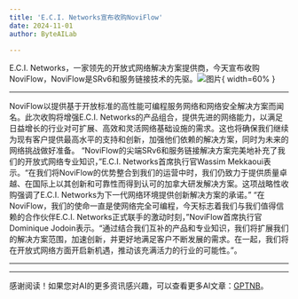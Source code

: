 ```yaml
---
title: 'E.C.I. Networks宣布收购NoviFlow'
date: 2024-11-01
author: ByteAILab

---
```


E.C.I. Networks，一家领先的开放式网络解决方案提供商，今天宣布收购NoviFlow，NoviFlow是SRv6和服务链接技术的先驱。![图片](https://ai-techpark.com/wp-content/uploads/2024/10/E.C.I-960x540.jpg){ width=60% }

---
NoviFlow以提供基于开放标准的高性能可编程服务网络和网络安全解决方案而闻名。此次收购将增强E.C.I. Networks的产品组合，提供先进的网络能力，以满足日益增长的行业对可扩展、高效和灵活网络基础设施的需求。这也将确保我们继续为现有客户提供最高水平的支持和创新，加强他们依赖的解决方案，同时为未来的网络挑战做好准备。
“NoviFlow的尖端SRv6和服务链接解决方案完美地补充了我们的开放式网络专业知识，”E.C.I. Networks首席执行官Wassim Mekkaoui表示。“在我们将NoviFlow的优势整合到我们的运营中时，我们仍致力于提供质量卓越、在国际上以其创新和可靠性而得到认可的加拿大研发解决方案。这项战略性收购强调了E.C.I. Networks为下一代网络环境提供创新解决方案的承诺。”
“在NoviFlow，我们的使命一直是使网络完全可编程，今天标志着我们与我们值得信赖的合作伙伴E.C.I. Networks正式联手的激动时刻，”NoviFlow首席执行官Dominique Jodoin表示。“通过结合我们互补的产品和专业知识，我们将扩展我们的解决方案范围，加速创新，并更好地满足客户不断发展的需求。在一起，我们将在开放式网络方面开启新机遇，推动该充满活力的行业的可能性。”。

---
---
感谢阅读！如果您对AI的更多资讯感兴趣，可以查看更多AI文章：[GPTNB](https://gptnb.com)。